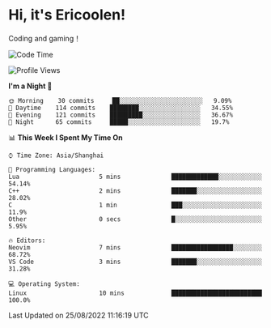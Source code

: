 # Hi, it's Ericoolen!
Coding and gaming！

<!--START_SECTION:waka-->
![Code Time](http://img.shields.io/badge/Code%20Time-348%20hrs%2015%20mins-blue)

![Profile Views](http://img.shields.io/badge/Profile%20Views-1-blue)

**I'm a Night 🦉** 

```text
🌞 Morning    30 commits     ██░░░░░░░░░░░░░░░░░░░░░░░   9.09% 
🌆 Daytime    114 commits    ████████░░░░░░░░░░░░░░░░░   34.55% 
🌃 Evening    121 commits    █████████░░░░░░░░░░░░░░░░   36.67% 
🌙 Night      65 commits     █████░░░░░░░░░░░░░░░░░░░░   19.7%

```


📊 **This Week I Spent My Time On** 

```text
⌚︎ Time Zone: Asia/Shanghai

💬 Programming Languages: 
Lua                      5 mins              █████████████░░░░░░░░░░░░   54.14% 
C++                      2 mins              ███████░░░░░░░░░░░░░░░░░░   28.02% 
C                        1 min               ███░░░░░░░░░░░░░░░░░░░░░░   11.9% 
Other                    0 secs              █░░░░░░░░░░░░░░░░░░░░░░░░   5.95%

🔥 Editors: 
Neovim                   7 mins              █████████████████░░░░░░░░   68.72% 
VS Code                  3 mins              ███████░░░░░░░░░░░░░░░░░░   31.28%

💻 Operating System: 
Linux                    10 mins             █████████████████████████   100.0%

```


 Last Updated on 25/08/2022 11:16:19 UTC
<!--END_SECTION:waka-->

